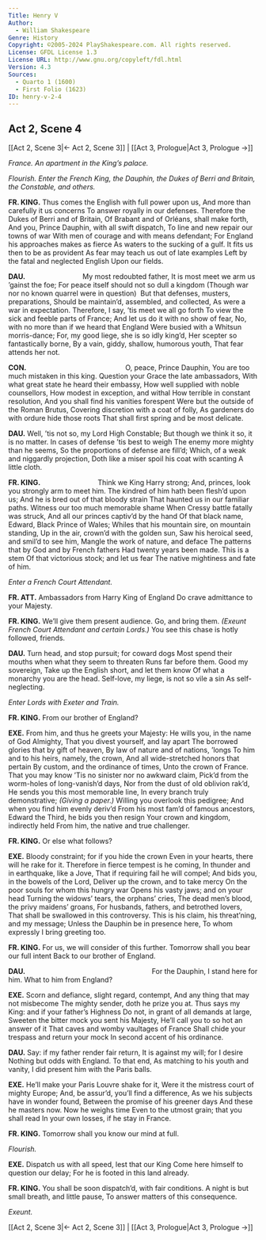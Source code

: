 ```yaml
---
Title: Henry V
Author: 
  - William Shakespeare
Genre: History
Copyright: ©2005-2024 PlayShakespeare.com. All rights reserved.
License: GFDL License 1.3
License URL: http://www.gnu.org/copyleft/fdl.html
Version: 4.3
Sources:
  - Quarto 1 (1600)
  - First Folio (1623)
ID: henry-v-2-4
---
```


## Act 2, Scene 4
[[Act 2, Scene 3|← Act 2, Scene 3]] | [[Act 3, Prologue|Act 3, Prologue →]]

*France. An apartment in the King’s palace.*

*Flourish. Enter the French King, the Dauphin, the Dukes of Berri and Britain, the Constable, and others.*

**FR. KING.**
Thus comes the English with full power upon us,
And more than carefully it us concerns
To answer royally in our defenses.
Therefore the Dukes of Berri and of Britain,
Of Brabant and of Orléans, shall make forth,
And you, Prince Dauphin, with all swift dispatch,
To line and new repair our towns of war
With men of courage and with means defendant;
For England his approaches makes as fierce
As waters to the sucking of a gulf.
It fits us then to be as provident
As fear may teach us out of late examples
Left by the fatal and neglected English
Upon our fields.

**DAU.**
        My most redoubted father,
It is most meet we arm us ’gainst the foe;
For peace itself should not so dull a kingdom
(Though war nor no known quarrel were in question) 
But that defenses, musters, preparations,
Should be maintain’d, assembled, and collected,
As were a war in expectation.
Therefore, I say, ’tis meet we all go forth
To view the sick and feeble parts of France;
And let us do it with no show of fear,
No, with no more than if we heard that England
Were busied with a Whitsun morris-dance;
For, my good liege, she is so idly king’d,
Her scepter so fantastically borne,
By a vain, giddy, shallow, humorous youth,
That fear attends her not.

**CON.**
              O, peace, Prince Dauphin,
You are too much mistaken in this king.
Question your Grace the late ambassadors,
With what great state he heard their embassy,
How well supplied with noble counsellors,
How modest in exception, and withal
How terrible in constant resolution,
And you shall find his vanities forespent
Were but the outside of the Roman Brutus,
Covering discretion with a coat of folly,
As gardeners do with ordure hide those roots
That shall first spring and be most delicate.

**DAU.**
Well, ’tis not so, my Lord High Constable;
But though we think it so, it is no matter.
In cases of defense ’tis best to weigh
The enemy more mighty than he seems,
So the proportions of defense are fill’d;
Which, of a weak and niggardly projection,
Doth like a miser spoil his coat with scanting
A little cloth.

**FR. KING.**
        Think we King Harry strong;
And, princes, look you strongly arm to meet him.
The kindred of him hath been flesh’d upon us;
And he is bred out of that bloody strain
That haunted us in our familiar paths.
Witness our too much memorable shame
When Cressy battle fatally was struck,
And all our princes captiv’d by the hand
Of that black name, Edward, Black Prince of Wales;
Whiles that his mountain sire, on mountain standing,
Up in the air, crown’d with the golden sun,
Saw his heroical seed, and smil’d to see him,
Mangle the work of nature, and deface
The patterns that by God and by French fathers
Had twenty years been made. This is a stem
Of that victorious stock; and let us fear
The native mightiness and fate of him.

*Enter a French Court Attendant.*

**FR. ATT.**
Ambassadors from Harry King of England
Do crave admittance to your Majesty.

**FR. KING.**
We’ll give them present audience. Go, and bring them.
*(Exeunt French Court Attendant and certain Lords.)*
You see this chase is hotly followed, friends.

**DAU.**
Turn head, and stop pursuit; for coward dogs
Most spend their mouths when what they seem to threaten
Runs far before them. Good my sovereign,
Take up the English short, and let them know
Of what a monarchy you are the head.
Self-love, my liege, is not so vile a sin
As self-neglecting.

*Enter Lords with Exeter and Train.*

**FR. KING.**
From our brother of England?

**EXE.**
From him, and thus he greets your Majesty:
He wills you, in the name of God Almighty,
That you divest yourself, and lay apart
The borrowed glories that by gift of heaven,
By law of nature and of nations, ’longs
To him and to his heirs, namely, the crown,
And all wide-stretched honors that pertain
By custom, and the ordinance of times,
Unto the crown of France. That you may know
’Tis no sinister nor no awkward claim,
Pick’d from the worm-holes of long-vanish’d days,
Nor from the dust of old oblivion rak’d,
He sends you this most memorable line,
In every branch truly demonstrative;
*(Giving a paper.)*
Willing you overlook this pedigree;
And when you find him evenly deriv’d
From his most fam’d of famous ancestors,
Edward the Third, he bids you then resign
Your crown and kingdom, indirectly held
From him, the native and true challenger.

**FR. KING.**
Or else what follows?

**EXE.**
Bloody constraint; for if you hide the crown
Even in your hearts, there will he rake for it.
Therefore in fierce tempest is he coming,
In thunder and in earthquake, like a Jove,
That if requiring fail he will compel;
And bids you, in the bowels of the Lord,
Deliver up the crown, and to take mercy
On the poor souls for whom this hungry war
Opens his vasty jaws; and on your head
Turning the widows’ tears, the orphans’ cries,
The dead men’s blood, the privy maidens’ groans,
For husbands, fathers, and betrothed lovers,
That shall be swallowed in this controversy.
This is his claim, his threat’ning, and my message;
Unless the Dauphin be in presence here,
To whom expressly I bring greeting too.

**FR. KING.**
For us, we will consider of this further.
Tomorrow shall you bear our full intent
Back to our brother of England.

**DAU.**
                  For the Dauphin,
I stand here for him. What to him from England?

**EXE.**
Scorn and defiance, slight regard, contempt,
And any thing that may not misbecome
The mighty sender, doth he prize you at.
Thus says my King: and if your father’s Highness
Do not, in grant of all demands at large,
Sweeten the bitter mock you sent his Majesty,
He’ll call you to so hot an answer of it
That caves and womby vaultages of France
Shall chide your trespass and return your mock
In second accent of his ordinance.

**DAU.**
Say: if my father render fair return,
It is against my will; for I desire
Nothing but odds with England. To that end,
As matching to his youth and vanity,
I did present him with the Paris balls.

**EXE.**
He’ll make your Paris Louvre shake for it,
Were it the mistress court of mighty Europe;
And, be assur’d, you’ll find a difference,
As we his subjects have in wonder found,
Between the promise of his greener days
And these he masters now. Now he weighs time
Even to the utmost grain; that you shall read
In your own losses, if he stay in France.

**FR. KING.**
Tomorrow shall you know our mind at full.

*Flourish.*

**EXE.**
Dispatch us with all speed, lest that our King
Come here himself to question our delay;
For he is footed in this land already.

**FR. KING.**
You shall be soon dispatch’d, with fair conditions.
A night is but small breath, and little pause,
To answer matters of this consequence.

*Exeunt.*

[[Act 2, Scene 3|← Act 2, Scene 3]] | [[Act 3, Prologue|Act 3, Prologue →]]